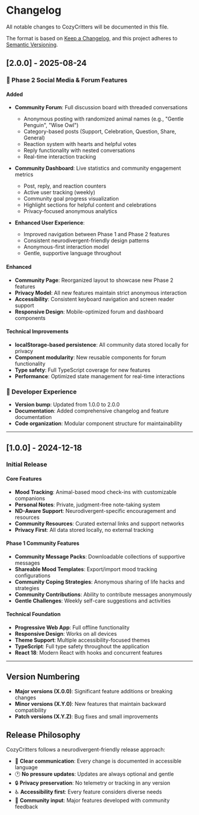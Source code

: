 # Changelog

All notable changes to CozyCritters will be documented in this file.

The format is based on [Keep a Changelog](https://keepachangelog.com/en/1.0.0/),
and this project adheres to [Semantic Versioning](https://semver.org/spec/v2.0.0.html).

## [2.0.0] - 2025-08-24

### 🌟 Phase 2 Social Media & Forum Features

#### Added
- **Community Forum**: Full discussion board with threaded conversations
  - Anonymous posting with randomized animal names (e.g., "Gentle Penguin", "Wise Owl")
  - Category-based posts (Support, Celebration, Question, Share, General)
  - Reaction system with hearts and helpful votes
  - Reply functionality with nested conversations
  - Real-time interaction tracking
  
- **Community Dashboard**: Live statistics and community engagement metrics
  - Post, reply, and reaction counters
  - Active user tracking (weekly)
  - Community goal progress visualization
  - Highlight sections for helpful content and celebrations
  - Privacy-focused anonymous analytics

- **Enhanced User Experience**:
  - Improved navigation between Phase 1 and Phase 2 features
  - Consistent neurodivergent-friendly design patterns
  - Anonymous-first interaction model
  - Gentle, supportive language throughout

#### Enhanced
- **Community Page**: Reorganized layout to showcase new Phase 2 features
- **Privacy Model**: All new features maintain strict anonymous interaction
- **Accessibility**: Consistent keyboard navigation and screen reader support
- **Responsive Design**: Mobile-optimized forum and dashboard components

#### Technical Improvements
- **localStorage-based persistence**: All community data stored locally for privacy
- **Component modularity**: New reusable components for forum functionality
- **Type safety**: Full TypeScript coverage for new features
- **Performance**: Optimized state management for real-time interactions

### 🔧 Developer Experience
- **Version bump**: Updated from 1.0.0 to 2.0.0
- **Documentation**: Added comprehensive changelog and feature documentation
- **Code organization**: Modular component structure for maintainability

---

## [1.0.0] - 2024-12-18

### Initial Release

#### Core Features
- **Mood Tracking**: Animal-based mood check-ins with customizable companions
- **Personal Notes**: Private, judgment-free note-taking system
- **ND-Aware Support**: Neurodivergent-specific encouragement and resources
- **Community Resources**: Curated external links and support networks
- **Privacy First**: All data stored locally, no external tracking

#### Phase 1 Community Features
- **Community Message Packs**: Downloadable collections of supportive messages
- **Shareable Mood Templates**: Export/import mood tracking configurations
- **Community Coping Strategies**: Anonymous sharing of life hacks and strategies
- **Community Contributions**: Ability to contribute messages anonymously
- **Gentle Challenges**: Weekly self-care suggestions and activities

#### Technical Foundation
- **Progressive Web App**: Full offline functionality
- **Responsive Design**: Works on all devices
- **Theme Support**: Multiple accessibility-focused themes
- **TypeScript**: Full type safety throughout the application
- **React 18**: Modern React with hooks and concurrent features

---

## Version Numbering

- **Major versions (X.0.0)**: Significant feature additions or breaking changes
- **Minor versions (X.Y.0)**: New features that maintain backward compatibility  
- **Patch versions (X.Y.Z)**: Bug fixes and small improvements

## Release Philosophy

CozyCritters follows a neurodivergent-friendly release approach:
- 🧠 **Clear communication**: Every change is documented in accessible language
- 🕐 **No pressure updates**: Updates are always optional and gentle
- 🔒 **Privacy preservation**: No telemetry or tracking in any version
- ♿ **Accessibility first**: Every feature considers diverse needs
- 💝 **Community input**: Major features developed with community feedback
